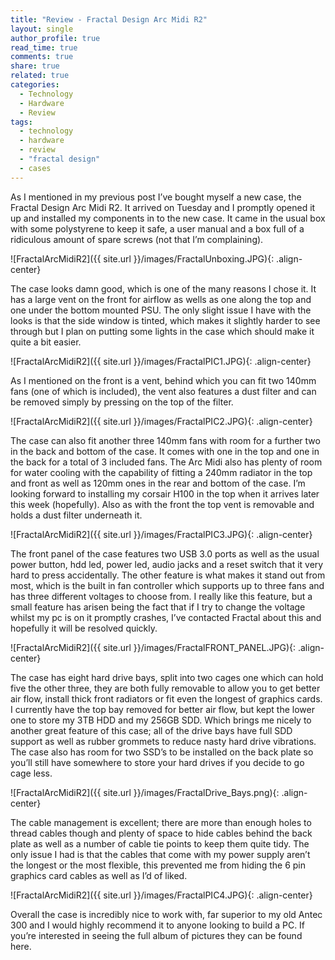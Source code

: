 ```yaml
---
title: "Review - Fractal Design Arc Midi R2"
layout: single
author_profile: true
read_time: true
comments: true
share: true
related: true
categories:
  - Technology
  - Hardware
  - Review
tags:
  - technology
  - hardware
  - review
  - "fractal design"
  - cases
---
```


As I mentioned in my previous post I’ve bought myself a new case, the Fractal Design Arc Midi R2. It arrived on Tuesday and I promptly opened it up and installed my components in to the new case. It came in the usual box with some polystyrene to keep it safe, a user manual and a box full of a ridiculous amount of spare screws (not that I’m complaining).

![FractalArcMidiR2]({{ site.url }}/images/FractalUnboxing.JPG){: .align-center}

The case looks damn good, which is one of the many reasons I chose it. It has a large vent on the front for airflow as wells as one along the top and one under the bottom mounted PSU. The only slight issue I have with the looks is that the side window is tinted, which makes it slightly harder to see through but I plan on putting some lights in the case which should make it quite a bit easier.

![FractalArcMidiR2]({{ site.url }}/images/FractalPIC1.JPG){: .align-center}

As I mentioned on the front is a vent, behind which you can fit two 140mm fans (one of which is included), the vent also features a dust filter and can be removed simply by pressing on the top of the filter.

![FractalArcMidiR2]({{ site.url }}/images/FractalPIC2.JPG){: .align-center}

The case can also fit another three 140mm fans with room for a further two in the back and bottom of the case. It comes with one in the top and one in the back for a total of 3 included fans. The Arc Midi also has plenty of room for water cooling with the capability of fitting a 240mm radiator in the top and front as well as 120mm ones in the rear and bottom of the case. I’m looking forward to installing my corsair H100 in the top when it arrives later this week (hopefully). Also as with the front the top vent is removable and holds a dust filter underneath it.

![FractalArcMidiR2]({{ site.url }}/images/FractalPIC3.JPG){: .align-center}

The front panel of the case features two USB 3.0 ports as well as the usual power button, hdd led, power led, audio jacks and a reset switch that it very hard to press accidentally. The other feature is what makes it stand out from most, which is the built in fan controller which supports up to three fans and has three different voltages to choose from. I really like this feature, but a small feature has arisen being the fact that if I try to change the voltage whilst my pc is on it promptly crashes, I’ve contacted Fractal about this and hopefully it will be resolved quickly.

![FractalArcMidiR2]({{ site.url }}/images/FractalFRONT_PANEL.JPG){: .align-center}

The case has eight hard drive bays, split into two cages one which can hold five the other three, they are both fully removable to allow you to get better air flow, install thick front radiators or fit even the longest of graphics cards. I currently have the top bay removed for better air flow, but kept the lower one to store my 3TB HDD and my 256GB SDD. Which brings me nicely to another great feature of this case; all of the drive bays have full SDD support as well as rubber grommets to reduce nasty hard drive vibrations. The case also has room for two SSD’s to be installed on the back plate so you’ll still have somewhere to store your hard drives if you decide to go cage less.

![FractalArcMidiR2]({{ site.url }}/images/FractalDrive_Bays.png){: .align-center}

The cable management is excellent; there are more than enough holes to thread cables though and plenty of space to hide cables behind the back plate as well as a number of cable tie points to keep them quite tidy. The only issue I had is that the cables that come with my power supply aren’t the longest or the most flexible, this prevented me from hiding the 6 pin graphics card cables as well as I’d of liked.

![FractalArcMidiR2]({{ site.url }}/images/FractalPIC4.JPG){: .align-center}

Overall the case is incredibly nice to work with, far superior to my old Antec 300 and I would highly recommend it to anyone looking to build a PC. If you’re interested in seeing the full album of pictures they can be found here.


